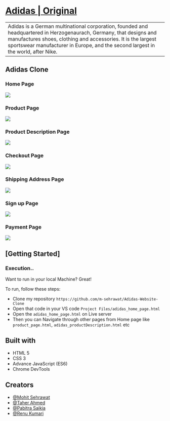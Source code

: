 # [Adidas | Original](https://www.adidas.co.in/search)

<table>
<tr>
<td>
Adidas is a German multinational corporation, founded and headquartered in Herzogenaurach, Germany, that designs and manufactures shoes, clothing and accessories. It is the largest sportswear manufacturer in Europe, and the second largest in the world, after Nike.
</td>
</tr>
</table>




## Adidas Clone

### Home Page

![](https://github.com/m-sehrawat/Adidas-Website-Clone/blob/main/Adidas%20Clone%20Screen%20Shots/Home%20page.png?raw=true)

### Product Page
![](https://github.com/m-sehrawat/Adidas-Website-Clone/blob/main/Adidas%20Clone%20Screen%20Shots/Products%20Page.png?raw=true)

### Product Description Page
![](https://github.com/m-sehrawat/Adidas-Website-Clone/blob/main/Adidas%20Clone%20Screen%20Shots/Product%20Description%20Page.png?raw=true)

### Checkout Page
![](https://github.com/m-sehrawat/Adidas-Website-Clone/blob/main/Adidas%20Clone%20Screen%20Shots/Checkout%20Page.png?raw=true)

### Shipping Address Page
![](https://github.com/m-sehrawat/Adidas-Website-Clone/blob/main/Adidas%20Clone%20Screen%20Shots/Shipping%20Address%20page.png?raw=true)

### Sign up Page
![](https://github.com/m-sehrawat/Adidas-Website-Clone/blob/main/Adidas%20Clone%20Screen%20Shots/Sign%20Up%20page.png?raw=true)

### Payment Page
![](https://github.com/m-sehrawat/Adidas-Website-Clone/blob/main/Adidas%20Clone%20Screen%20Shots/Payment%20Page.png?raw=true)



## [Getting Started]

### Execution..
Want to run in your local Machine? Great!

To run, follow these steps:

- Clone my repository `https://github.com/m-sehrawat/Adidas-Website-Clone`
- Open that code in your VS code `Project Files/adidas_home_page.html`
- Open the `adidas_home_page.html` on Live server
- Then you can Navigate through other pages from Home page like `product_page.html`, `adidas_productDescription.html` etc

## Built with 

- HTML 5
- CSS 3
- Advance JavaScript (ES6)
- Chrome DevTools

## Creators

- [@Mohit Sehrawat](https://github.com/m-sehrawat/)
- [@Taher Ahmed](https://github.com/taherahmed14)
- [@Pabitra Saikia](https://github.com/ipabitrasaikia1)
- [@Renu Kumari](https://github.com/renurisha)

  
